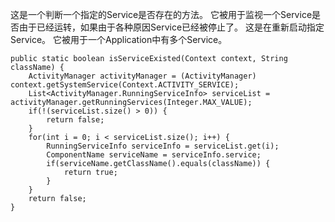 这是一个判断一个指定的Service是否存在的方法。
它被用于监视一个Service是否由于已经运转，如果由于各种原因Service已经被停止了。
这是在重新启动指定Service。
它被用于一个Application中有多个Service。
```  
public static boolean isServiceExisted(Context context, String className) {
	ActivityManager activityManager = (ActivityManager) context.getSystemService(Context.ACTIVITY_SERVICE);
	List<ActivityManager.RunningServiceInfo> serviceList = activityManager.getRunningServices(Integer.MAX_VALUE);
	if(!(serviceList.size() > 0)) {
		return false;
	}
	for(int i = 0; i < serviceList.size(); i++) {
		RunningServiceInfo serviceInfo = serviceList.get(i);
		ComponentName serviceName = serviceInfo.service;
		if(serviceName.getClassName().equals(className)) {
			return true;
		}
	} 
	return false;
}
```